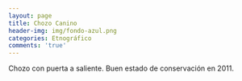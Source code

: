```yaml
---
layout: page
title: Chozo Canino
header-img: img/fondo-azul.png
categories: Etnográfico
comments: 'true'
---
```



Chozo con puerta a saliente. Buen estado de conservación en 2011.

<div class="photos">
</div>
